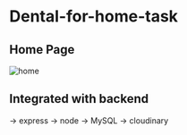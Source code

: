 # Dental-for-home-task

## Home Page
![home](https://user-images.githubusercontent.com/82306536/179399108-d4a5e7e7-8f63-4bd4-a52e-4cff52a2f51d.png)

## Integrated with backend
-> express
-> node
-> MySQL
-> cloudinary

